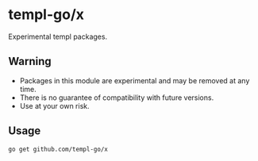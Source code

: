 # templ-go/x

Experimental templ packages.

## Warning

- Packages in this module are experimental and may be removed at any time.
- There is no guarantee of compatibility with future versions.
- Use at your own risk.

## Usage

```bash
go get github.com/templ-go/x
```

